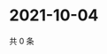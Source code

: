 # 2021-10-04

共 0 条

<!-- BEGIN WEIBO -->
<!-- 最后更新时间 Mon Oct 04 2021 12:18:33 GMT+0800 (China Standard Time) -->

<!-- END WEIBO -->
